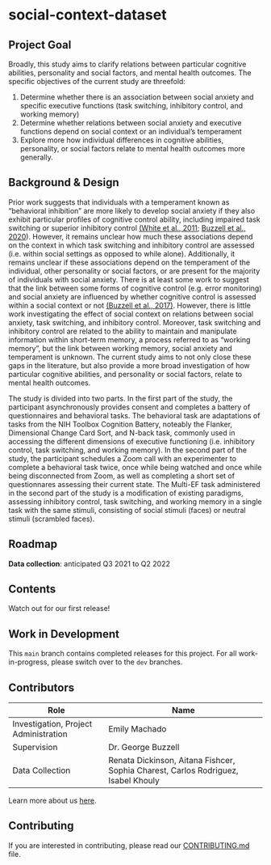 # social-context-dataset

## Project Goal

Broadly, this study aims to clarify relations between particular cognitive abilities, personality and social factors, and mental health outcomes. The specific objectives of the current study are threefold:
1. Determine whether there is an association between social anxiety and specific executive functions (task switching, inhibitory control, and working memory)
2. Determine whether relations between social anxiety and executive functions depend on social context or an individual’s temperament
3. Explore more how individual differences in cognitive abilities, personality, or social factors relate to mental health outcomes more generally.

## Background & Design

Prior work suggests that individuals with a temperament known as “behavioral inhibition” are more likely to develop social anxiety if they also exhibit particular profiles of cognitive control ability, including impaired task switching or superior inhibitory control [(White et al., 2011](https://www.ncbi.nlm.nih.gov/pmc/articles/PMC3624966/); [Buzzell et al., 2020](https://pubmed.ncbi.nlm.nih.gov/32280035/)). However, it remains unclear how much these associations depend on the context in which task switching and inhibitory control are assessed (i.e. within social settings as opposed to while alone). Additionally, it remains unclear if these associations depend on the temperament of the individual, other personality or social factors, or are present for the majority of individuals with social anxiety. There is at least some work to suggest that the link between some forms of cognitive control (e.g. error monitoring) and social anxiety are influenced by whether cognitive control is assessed within a social context or not [(Buzzell et al., 2017)](https://pubmed.ncbi.nlm.nih.gov/29173744/). However, there is little work investigating the effect of social context on relations between social anxiety, task switching, and inhibitory control. Moreover, task switching and inhibitory control are related to the ability to maintain and manipulate information within short-term memory, a process referred to as “working memory”, but the link between working memory, social anxiety and temperament is unknown. The current study aims to not only close these gaps in the literature, but also provide a more broad investigation of how particular cognitive abilities, and personality or social factors, relate to mental health outcomes. 

The study is divided into two parts. In the first part of the study, the participant asynchronously provides consent and completes a battery of questionnaires and behavioral tasks. The behavioral task are adaptations of tasks from the NIH Toolbox Cognition Battery, noteably the Flanker, Dimensional Change Card Sort, and N-back task, commonly used in accessing the different dimensions of executive functioning (i.e. inhibitory control, task switching, and working memory). 
In the second part of the study, the participant schedules a Zoom call with an experimenter to complete a behavioral task twice, once while being watched and once while being disconnected from Zoom, as well as completing a short set of questionnares assessing their current state. The Multi-EF task administered in the second part of the study is a modification of existing paradigms, assessing inhibitory control, task switching, and working memory in a single task with the same stimuli, consisting of social stimuli (faces) or neutral stimuli (scrambled faces).

## Roadmap

**Data collection**: anticipated Q3 2021 to Q2 2022 

## Contents

Watch out for our first release!

## Work in Development

This `main` branch contains completed releases for this project. For all work-in-progress, please switch over to the `dev` branches.

## Contributors
| Role| Name |
| ---  | ---  |
| Investigation, Project Administration | Emily Machado |
| Supervision | Dr. George Buzzell |
| Data Collection | Renata Dickinson, Aitana Fishcer, Sophia Charest, Carlos Rodriguez, Isabel Khouly |

Learn more about us [here](https://www.ndclab.com/people).

## Contributing

If you are interested in contributing, please read our [CONTRIBUTING.md](CONTRIBUTING.md) file.
